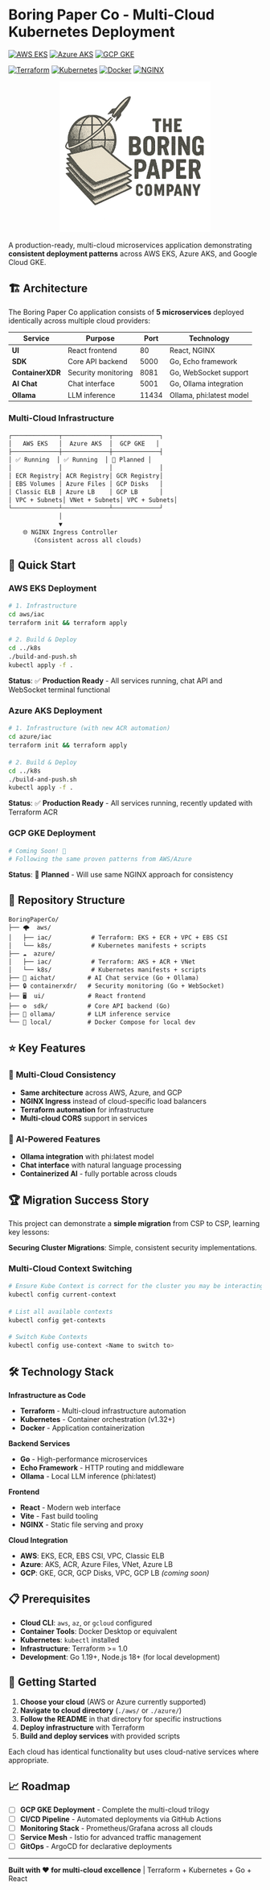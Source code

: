 # Boring Paper Co - Multi-Cloud Kubernetes Deployment

[![AWS EKS](https://img.shields.io/badge/AWS%20EKS-Deployed-success?style=for-the-badge&logo=amazon-aws&logoColor=white)](./aws/)
[![Azure AKS](https://img.shields.io/badge/Azure%20AKS-Deployed-success?style=for-the-badge&logo=microsoft-azure&logoColor=white)](./azure/)
[![GCP GKE](https://img.shields.io/badge/GCP%20GKE-Coming%20Soon-yellow?style=for-the-badge&logo=google-cloud&logoColor=white)](#)

[![Terraform](https://img.shields.io/badge/Terraform-Infrastructure-blue?style=flat-square&logo=terraform)](./aws/iac/)
[![Kubernetes](https://img.shields.io/badge/Kubernetes-Orchestration-blue?style=flat-square&logo=kubernetes)](./aws/k8s/)
[![Docker](https://img.shields.io/badge/Docker-Containerized-blue?style=flat-square&logo=docker)](./ui/Dockerfile)
[![NGINX](https://img.shields.io/badge/NGINX-Load%20Balancer-green?style=flat-square&logo=nginx)](./aws/k8s/ingress-nginx.yaml)

<div align="center">
  <img src="ui/public/images/bpclogo.png" alt="Boring Paper Co Logo" width="300">
</div>

A production-ready, multi-cloud microservices application demonstrating **consistent deployment patterns** across AWS EKS, Azure AKS, and Google Cloud GKE.

## 🏗️ Architecture

The Boring Paper Co application consists of **5 microservices** deployed identically across multiple cloud providers:

| Service | Purpose | Port | Technology |
|---------|---------|------|------------|
| **UI** | React frontend | 80 | React, NGINX |
| **SDK** | Core API backend | 5000 | Go, Echo framework |
| **ContainerXDR** | Security monitoring | 8081 | Go, WebSocket support |
| **AI Chat** | Chat interface | 5001 | Go, Ollama integration |
| **Ollama** | LLM inference | 11434 | Ollama, phi:latest model |

### Multi-Cloud Infrastructure

```
┌─────────────┬─────────────┬─────────────┐
│   AWS EKS   │  Azure AKS  │  GCP GKE   │
├─────────────┼─────────────┼─────────────┤
│ ✅ Running  │ ✅ Running  │ 🚧 Planned │
│             │             │             │
│ ECR Registry│ ACR Registry│ GCR Registry│
│ EBS Volumes │ Azure Files │ GCP Disks   │
│ Classic ELB │ Azure LB    │ GCP LB      │
│ VPC + Subnets│ VNet + Subnets│ VPC + Subnets│
└─────────────┴─────────────┴─────────────┘
              │
              ▼
    🌐 NGINX Ingress Controller
       (Consistent across all clouds)
```

## 🚀 Quick Start

### AWS EKS Deployment
```bash
# 1. Infrastructure
cd aws/iac
terraform init && terraform apply

# 2. Build & Deploy  
cd ../k8s
./build-and-push.sh
kubectl apply -f .
```
**Status**: ✅ **Production Ready** - All services running, chat API and WebSocket terminal functional

### Azure AKS Deployment
```bash
# 1. Infrastructure (with new ACR automation)
cd azure/iac
terraform init && terraform apply

# 2. Build & Deploy
cd ../k8s  
./build-and-push.sh
kubectl apply -f .
```
**Status**: ✅ **Production Ready** - All services running, recently updated with Terraform ACR

### GCP GKE Deployment  
```bash
# Coming Soon! 🚧
# Following the same proven patterns from AWS/Azure
```
**Status**: 🚧 **Planned** - Will use same NGINX approach for consistency

## 📁 Repository Structure

```
BoringPaperCo/
├── 🌩️  aws/
│   ├── iac/           # Terraform: EKS + ECR + VPC + EBS CSI
│   └── k8s/           # Kubernetes manifests + scripts
├── ☁️  azure/  
│   ├── iac/           # Terraform: AKS + ACR + VNet
│   └── k8s/           # Kubernetes manifests + scripts  
├── 🔧 aichat/         # AI Chat service (Go + Ollama)
├── 🔒 containerxdr/   # Security monitoring (Go + WebSocket)
├── 🖥️  ui/            # React frontend
├── ⚙️  sdk/           # Core API backend (Go)
├── 🧠 ollama/         # LLM inference service
└── 🐳 local/          # Docker Compose for local dev
```

## ⭐ Key Features

### 🎯 **Multi-Cloud Consistency**
- **Same architecture** across AWS, Azure, and GCP
- **NGINX Ingress** instead of cloud-specific load balancers  
- **Terraform automation** for infrastructure
- **Multi-cloud CORS** support in services

### 🤖 **AI-Powered Features**  
- **Ollama integration** with phi:latest model
- **Chat interface** with natural language processing
- **Containerized AI** - fully portable across clouds


## 🏆 Migration Success Story

This project can demonstrate a **simple migration** from CSP to CSP, learning key lessons:

**Securing Cluster Migrations**: Simple, consistent security implementations.


### Multi-Cloud Context Switching
```bash
# Ensure Kube Context is correct for the cluster you may be interacting with
kubectl config current-context

# List all available contexts
kubectl config get-contexts

# Switch Kube Contexts
kubectl config use-context <Name to switch to>
```

## 🛠️ Technology Stack

**Infrastructure as Code**
- **Terraform** - Multi-cloud infrastructure automation
- **Kubernetes** - Container orchestration (v1.32+)
- **Docker** - Application containerization

**Backend Services**  
- **Go** - High-performance microservices
- **Echo Framework** - HTTP routing and middleware
- **Ollama** - Local LLM inference (phi:latest)

**Frontend**
- **React** - Modern web interface
- **Vite** - Fast build tooling
- **NGINX** - Static file serving and proxy

**Cloud Integration**
- **AWS**: EKS, ECR, EBS CSI, VPC, Classic ELB
- **Azure**: AKS, ACR, Azure Files, VNet, Azure LB  
- **GCP**: GKE, GCR, GCP Disks, VPC, GCP LB *(coming soon)*

## 📋 Prerequisites

- **Cloud CLI**: `aws`, `az`, or `gcloud` configured
- **Container Tools**: Docker Desktop or equivalent
- **Kubernetes**: `kubectl` installed
- **Infrastructure**: Terraform >= 1.0
- **Development**: Go 1.19+, Node.js 18+ (for local development)

## 🚀 Getting Started

1. **Choose your cloud** (AWS or Azure currently supported)
2. **Navigate to cloud directory** (`./aws/` or `./azure/`)  
3. **Follow the README** in that directory for specific instructions
4. **Deploy infrastructure** with Terraform
5. **Build and deploy services** with provided scripts

Each cloud has identical functionality but uses cloud-native services where appropriate.


## 📈 Roadmap

- [ ] **GCP GKE Deployment** - Complete the multi-cloud trilogy
- [ ] **CI/CD Pipeline** - Automated deployments via GitHub Actions
- [ ] **Monitoring Stack** - Prometheus/Grafana across all clouds
- [ ] **Service Mesh** - Istio for advanced traffic management
- [ ] **GitOps** - ArgoCD for declarative deployments

---

**Built with ❤️ for multi-cloud excellence** | Terraform + Kubernetes + Go + React
